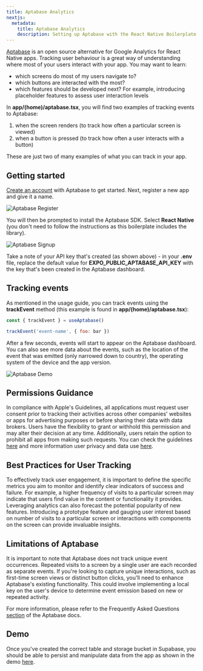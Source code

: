 ```yaml
---
title: Aptabase Analytics
nextjs:
  metadata:
    title: Aptabase Analytics
    description: Setting up Aptabase with the React Native Boilerplate
---
```


[Aptabase](https://aptabase.com/for-react-native) is an open source alternative for Google Analytics for React Native apps. Tracking
user behaviour is a great way of understanding where most of your users interact with your app. You may want to learn:

- which screens do most of my users navigate to?
- which buttons are interacted with the most?
- which features should be developed next? For example, introducing placeholder features to assess user interaction levels

In **app/(home)/aptabase.tsx**, you will find two examples of tracking events to Aptabase:

1. when the screen renders (to track how often a particular screen is viewed)
1. when a button is pressed (to track how often a user interacts with a button)

These are just two of many examples of what you can track in your app.

## Getting started

[Create an account](https://eu.aptabase.com/auth) with Aptabase to get started. Next, register a new app and give it a
name.

![Aptabase Register](/images/aptabase-register-app.png)

You will then be prompted to install the Aptabase SDK. Select **React Native** (you don't need to follow the instructions
as this boilerplate includes the library).

![Aptabase Signup](/images/aptabase-setup.png)

Take a note of your API key that's created (as shown above) - in your **.env** file, replace the default value for
**EXPO_PUBLIC_APTABASE_API_KEY** with the key that's been created in the Aptabase dashboard.

## Tracking events

As mentioned in the usage guide, you can track events using the **trackEvent** method (this example is found in **app/(home)/aptabase.tsx**):

```js
const { trackEvent } = useAptabase()

trackEvent('event-name', { foo: bar })
```

After a few seconds, events will start to appear on the Aptabase dashboard. You can also see more data about the events, such as
the location of the event that was emitted (only narrowed down to country), the operating system of the device and the app version.

![Aptabase Demo](/images/aptabase-demo.png)

## Permissions Guidance

In compliance with Apple's Guidelines, all applications must request user consent prior to tracking their activities across other companies'
websites or apps for advertising purposes or before sharing their data with data brokers. Users have the flexibility to grant or withhold this
permission and may alter their decision at any time. Additionally, users retain the option to prohibit all apps from making such requests. You
can check the guidelines [here](https://support.apple.com/en-gb/guide/iphone/iph4f4cbd242/ios#:~:text=All%20apps%20are%20required%20to,you%20can%20change%20permission%20later)
and more information user privacy and data use [here](https://developer.apple.com/app-store/user-privacy-and-data-use/).

## Best Practices for User Tracking

To effectively track user engagement, it is important to define the specific metrics you aim to monitor and identify clear indicators of success and failure.
For example, a higher frequency of visits to a particular screen may indicate that users find value in the content or functionality it provides. Leveraging
analytics can also forecast the potential popularity of new features. Introducing a prototype feature and gauging user interest based on number of visits to
a particular screen or interactions with components on the screen can provide invaluable insights.

## Limitations of Aptabase

It is important to note that Aptabase does not track unique event occurrences. Repeated visits to a screen by a single user are each recorded as separate events.
If you're looking to capture unique interactions, such as first-time screen views or distinct button clicks, you'll need to enhance Aptabase's existing
functionality. This could involve implementing a local key on the user's device to determine event emission based on new or repeated activity.

For more information, please refer to the Frequently Asked Questions [section](https://aptabase.com/for-react-native) of the Aptabase docs.

## Demo

Once you've created the correct table and storage bucket in Supabase, you should be able to persist and manipulate data from the app as
shown in the demo [here](https://www.veed.io/embed/888b2aef-ba6e-4cb0-a747-8315b9ccf4ff).
